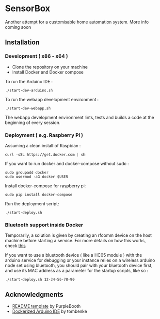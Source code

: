 # SensorBox

Another attempt for a customisable home automation system.
More info coming soon

## Installation

### Development ( x86 - x64 )

* Clone the repository on your machine
* Install Docker and Docker compose

To run the Arduino IDE :
```
./start-dev-arduino.sh
```

To run the webapp development environment :
```
./start-dev-webapp.sh
```
The webapp development environment lints, tests and builds a code at the beginning of every session.

### Deployment ( e.g. Raspberry Pi )

Assuming a clean install of Raspbian :

```
curl -sSL https://get.docker.com | sh
```

If you want to run docker and docker-compose without sudo :

```
sudo groupadd docker
sudo usermod -aG docker $USER
```

Install docker-compose for raspberry pi:

```
sudo pip install docker-compose
```

Run the deployment script:

```
./start-deploy.sh
```

### Bluetooth support inside Docker 

Temporarily, a solution is given by creating an rfcomm device on the host machine before starting a service.
For more details on how this works, check [this](http://embeddedprogrammer.blogspot.se/2012/06/ubuntu-hacking-hc-06-bluetooth-module.html)

If you want to use a bluetooth device ( like a HC05 module ) with the arduino service for debugging or your instance relies on a wireless arduino node set using bluetooth, you should pair with your bluetooth device first, and use its MAC address as a parameter for the startup scripts, like so :
```
./start-deploy.sh 12-34-56-78-90
```


## Acknowledgments

* [README template](https://gist.github.com/PurpleBooth/109311bb0361f32d87a2/) by PurpleBooth
* [Dockerized Arduino IDE](https://github.com/tombenke/darduino) by tombenke

